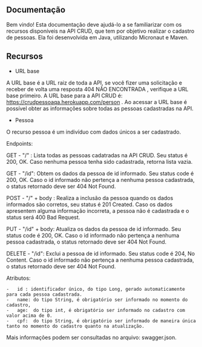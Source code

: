 ## Documentação

Bem vindo! Esta documentação deve ajudá-lo a se familiarizar com os recursos disponíveis na API CRUD, que tem por objetivo realizar o cadastro de pessoas. Ela foi desenvolvida em Java, utilizando Micronaut e Maven.

## Recursos

- URL base

A URL base é a URL raiz de toda a API, se você fizer uma solicitação e receber de volta uma resposta 404 NÃO ENCONTRADA , verifique a URL base primeiro. A URL base para a API CRUD é: https://crudpessoaqa.herokuapp.com/person . Ao acessar a URL base é possível obter as informações sobre todas as pessoas cadastradas na API.

- Pessoa

O recurso pessoa é um indivíduo com dados únicos a ser cadastrado.

Endpoints:

GET - "/" : Lista todas as pessoas cadatradas na API CRUD. Seu status é 200, OK. Caso nenhuma pessoa tenha sido cadastrada, retorna lista vazia.

GET - "/id": Obtem os dados da pessoa de id informado. Seu status code é 200, OK. Caso o id informado não pertença a nenhuma pessoa cadastrada, o status retornado deve ser 404 Not Found.

POST - "/" + body : Realiza a inclusão da pessoa quando os dados informados são corretos, seu status é 201 Created. Caso os dados apresentem alguma informação incorreta, a pessoa não é cadastrada e o status será 400 Bad Request. 

PUT - "/id" + body: Atualiza os dados da pessoa de id informado. Seu status code é 200, OK. Caso o id informado não pertença a nenhuma pessoa cadastrada, o status retornado deve ser 404 Not Found.

DELETE - "/id": Exclui a pessoa de id informado. Seu status code é 204, No Content. Caso o id informado não pertença a nenhuma pessoa cadastrada, o status retornado deve ser 404 Not Found.

Atributos:

    -   id : identificador único, do tipo Long, gerado automaticamente para cada pessoa cadastrada.
    -   name: do tipo String, é obrigatório ser informado no momento do cadastro,  
    -   age:  do tipo int, é obrigatório ser informado no cadastro com valor acima de 0.
    -   cpf:  do tipo String, é obrigatório ser informado de maneira única tanto no momento do cadastro quanto na atualização.

Mais informações podem ser consultadas no arquivo: swagger.json.
